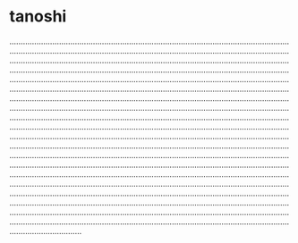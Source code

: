 # tanoshi
................................................................................................................................................................................................................................................................................................................................................................................................................................................................................................................................................................................................................................................................................................................................................................................................................................................................................................................................................................................................................................................................................................................................................................................................................................................................................................................................................................................................................................................................................................................................................................................................................................................................................................................................................................................................................................................................................................................................................................................................................................................................................................................................................................................................................................................................................................................................................................................................................................................................................................................................................................................................................